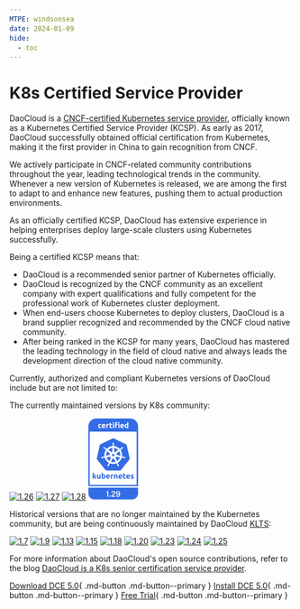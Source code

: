 ```yaml
---
MTPE: windsonsea
date: 2024-01-09
hide:
  - toc
---
```


# K8s Certified Service Provider

DaoCloud is a [CNCF-certified Kubernetes service provider](https://landscape.cncf.io/?group=certified-partners-and-providers&item=platform--certified-kubernetes-distribution--daocloud-enterprise),
officially known as a Kubernetes Certified Service Provider (KCSP). As early as 2017, DaoCloud successfully
obtained official certification from Kubernetes, making it the first provider in China to gain recognition from CNCF.

We actively participate in CNCF-related community contributions throughout the year, leading technological trends in the community.
Whenever a new version of Kubernetes is released, we are among the first to adapt to and enhance new features, pushing them to
actual production environments.

As an officially certified KCSP, DaoCloud has extensive experience in helping enterprises deploy large-scale clusters using Kubernetes successfully.

Being a certified KCSP means that:

- DaoCloud is a recommended senior partner of Kubernetes officially.
- DaoCloud is recognized by the CNCF community as an excellent company with expert qualifications and fully competent
  for the professional work of Kubernetes cluster deployment.
- When end-users choose Kubernetes to deploy clusters, DaoCloud is a brand supplier recognized and recommended by the CNCF cloud native community.
- After being ranked in the KCSP for many years, DaoCloud has mastered the leading technology in the field of cloud native
  and always leads the development direction of the cloud native community.

Currently, authorized and compliant Kubernetes versions of DaoCloud include but are not limited to:

The currently maintained versions by K8s community:

[![1.26](https://docs.daocloud.io/daocloud-docs-images/docs/en/docs/images/1.26.png)](https://github.com/cncf/k8s-conformance/pull/2451)
[![1.27](https://docs.daocloud.io/daocloud-docs-images/docs/en/docs/images/1.27.png)](https://github.com/cncf/k8s-conformance/pull/2666)
[![1.28](https://docs.daocloud.io/daocloud-docs-images/docs/en/docs/images/1.28.png)](https://github.com/cncf/k8s-conformance/pull/2835)
[![1.29](../images/1.29.png)](https://github.com/cncf/k8s-conformance/pull/3203)

Historical versions that are no longer maintained by the Kubernetes community, but are being continuously maintained by DaoCloud [KLTS](https://klts.io/):

[![1.7](https://docs.daocloud.io/daocloud-docs-images/docs/en/docs/images/1.7.png)](https://github.com/cncf/k8s-conformance/pull/68)
[![1.9](https://docs.daocloud.io/daocloud-docs-images/docs/en/docs/images/1.9.png)](https://github.com/cncf/k8s-conformance/pull/210)
[![1.13](https://docs.daocloud.io/daocloud-docs-images/docs/en/docs/images/1.13.png)](https://github.com/cncf/k8s-conformance/pull/418)
[![1.15](https://docs.daocloud.io/daocloud-docs-images/docs/en/docs/images/1.15.png)](https://github.com/cncf/k8s-conformance/pull/794)
[![1.18](https://docs.daocloud.io/daocloud-docs-images/docs/en/docs/images/1.18.png)](https://github.com/cncf/k8s-conformance/pull/1144)
[![1.20](https://docs.daocloud.io/daocloud-docs-images/docs/en/docs/images/1.20.png)](https://github.com/cncf/k8s-conformance/pull/1463)
[![1.23](https://docs.daocloud.io/daocloud-docs-images/docs/en/docs/images/1.23.png)](https://github.com/cncf/k8s-conformance/pull/2072)
[![1.24](https://docs.daocloud.io/daocloud-docs-images/docs/en/docs/images/1.24.png)](https://github.com/cncf/k8s-conformance/pull/2239)
[![1.25](https://docs.daocloud.io/daocloud-docs-images/docs/en/docs/images/1.25.png)](https://github.com/cncf/k8s-conformance/pull/2240)

<!--
Source: https://github.com/cncf/artwork/tree/master/projects/kubernetes/certified-kubernetes
-->

For more information about DaoCloud's open source contributions, refer to the blog
[DaoCloud is a K8s senior certification service provider](../blogs/221116-kcsp.md).

[Download DCE 5.0](../download/index.md){ .md-button .md-button--primary }
[Install DCE 5.0](../install/index.md){ .md-button .md-button--primary }
[Free Trial](license0.md){ .md-button .md-button--primary }
